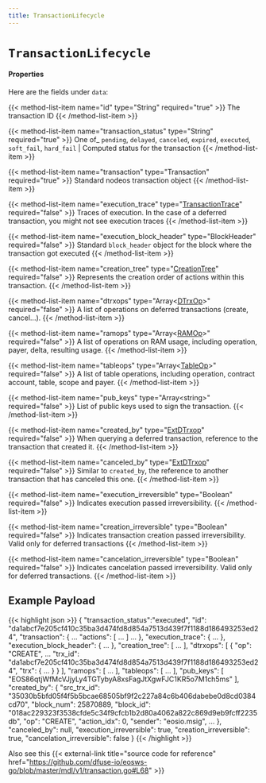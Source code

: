 ```yaml
---
title: TransactionLifecycle
---
```


# `TransactionLifecycle`

#### Properties

Here are the fields under `data`:

{{< method-list-item name="id" type="String" required="true" >}}
  The transaction ID
{{< /method-list-item >}}

{{< method-list-item name="transaction_status" type="String" required="true" >}}
  One of_ `pending`, `delayed`, `canceled`, `expired`, `executed`, `soft_fail`, `hard_fail` | Computed status for the transaction
{{< /method-list-item >}}

{{< method-list-item name="transaction" type="Transaction" required="true" >}}
  Standard nodeos transaction object
{{< /method-list-item >}}

{{< method-list-item name="execution_trace" type="[TransactionTrace](/eosio/reference/types/transactiontrace)" required="false" >}}
  Traces of execution. In the case of a deferred transaction, you might not see execution traces
{{< /method-list-item >}}

{{< method-list-item name="execution_block_header" type="BlockHeader" required="false" >}}
  Standard `block_header` object for the block where the transaction got executed
{{< /method-list-item >}}

{{< method-list-item name="creation_tree" type="[CreationTree](/eosio/reference/types/creationtree)" required="false" >}}
  Represents the creation order of actions within this transaction.
{{< /method-list-item >}}

{{< method-list-item name="dtrxops" type="Array&lt;[DTrxOp](/eosio/reference/types/DTrxOp)&gt;" required="false" >}}
  A list of operations on deferred transactions (create, cancel...).
{{< /method-list-item >}}

{{< method-list-item name="ramops" type="Array&lt;[RAMOp](/eosio/reference/types/RAMOp)&gt;" required="false" >}}
  A list of operations on RAM usage, including operation, payer, delta, resulting usage.
{{< /method-list-item >}}

{{< method-list-item name="tableops" type="Array&lt;[TableOp](/eosio/reference/types/TableOp)&gt;" required="false" >}}
  A list of table operations, including operation, contract account, table, scope and payer.
{{< /method-list-item >}}

{{< method-list-item name="pub_keys" type="Array&lt;string&gt;" required="false" >}}
  List of public keys used to sign the transaction.
{{< /method-list-item >}}

{{< method-list-item name="created_by" type="[ExtDTrxop](/eosio/reference/types/extdtrxop)" required="false" >}}
  When querying a deferred transaction, reference to the transaction that created it.
{{< /method-list-item >}}

{{< method-list-item name="canceled_by" type="[ExtDTrxop](/eosio/reference/types/extdtrxop)" required="false" >}}
  Similar to `created_by`, the reference to another transaction that has canceled this one.
{{< /method-list-item >}}

{{< method-list-item name="execution_irreversible" type="Boolean" required="false" >}}
  Indicates execution passed irreversibility.
{{< /method-list-item >}}

{{< method-list-item name="creation_irreversible" type="Boolean" required="false" >}}
  Indicates transaction creation passed irreversibility. Valid only for deferred transactions
{{< /method-list-item >}}

{{< method-list-item name="cancelation_irreversible" type="Boolean" required="false" >}}
  Indicates cancelation passed irreversibility. Valid only for deferred transactions.
{{< /method-list-item >}}

## Example Payload

{{< highlight json >}}
{
  "transaction_status":"executed",
  "id": "da1abcf7e205cf410c35ba3d474fd8d854a7513d439f7f1188d186493253ed24",
  "transaction": { ... "actions": [ ... ] ... },
  "execution_trace": { ... },
  "execution_block_header": { ... },
  "creation_tree": [
    ...
  ],
  "dtrxops": [
    {
      "op": "CREATE",
      ...
      "trx_id": "da1abcf7e205cf410c35ba3d474fd8d854a7513d439f7f1188d186493253ed24",
      "trx": { ... }
    }
  ],
  "ramops": [ ... ],
  "tableops": [ ... ],
  "pub_keys": [
    "EOS86qtjWfMcVJjyLy4TGTybyA8xsFagJtXgwFJC1KR5o7M1ch5ms"
  ],
  "created_by": {
    "src_trx_id": "35030b5bfd05f4f5b5bcae68505bf9f2c227a84c6b406dabebe0d8cd0384cd70",
    "block_num": 25870889,
    "block_id": "018ac229323f3538cfde5c34f9cfcb1b2d80a4062a822c869d9eb9fcff2235db",
    "op": "CREATE",
    "action_idx": 0,
    "sender": "eosio.msig",
    ...
  },
  "canceled_by": null,
  "execution_irreversible": true,
  "creation_irreversible": true,
  "cancelation_irreversible": false
}
{{< /highlight >}}

Also see this {{< external-link title="source code for reference" href="https://github.com/dfuse-io/eosws-go/blob/master/mdl/v1/transaction.go#L68" >}}
